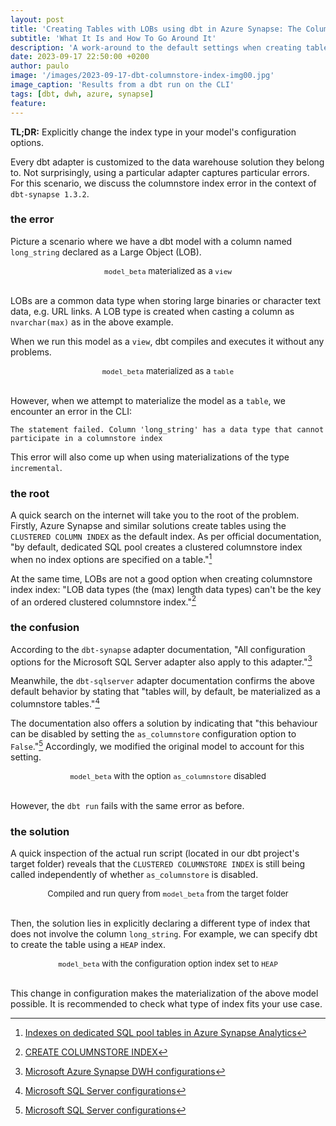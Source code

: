 ```yaml
---
layout: post
title: 'Creating Tables with LOBs using dbt in Azure Synapse: The Columnstore Index Error'
subtitle: 'What It Is and How To Go Around It'
description: 'A work-around to the default settings when creating tables using the dbt-synapse adapter'
date: 2023-09-17 22:50:00 +0200
author: paulo
image: '/images/2023-09-17-dbt-columnstore-index-img00.jpg'
image_caption: 'Results from a dbt run on the CLI'
tags: [dbt, dwh, azure, synapse]
feature:
---    
```



**TL;DR:** Explicitly change the index type in your model's configuration options.

Every dbt adapter is customized to the data warehouse solution they belong to. Not surprisingly, using a particular adapter captures particular errors. For this scenario, we discuss the columnstore index error in the context of `dbt-synapse 1.3.2`.

### the error

Picture a scenario where we have a dbt model with a column named `long_string` declared as a Large Object (LOB). 


<script src="https://gist.github.com/moralescastillo/64b9bc100791143c91f162fa045bb52c.js"></script>
<font size="-1"><center><span> <code>model_beta</code> materialized as a <code>view</code></span></center></font>
<br>

<!---
https://gist.github.com/64b9bc100791143c91f162fa045bb52c.git
-->


LOBs are a common data type when storing large binaries or character text data, e.g. URL links. A LOB type is created when casting a column as `nvarchar(max)` as in the above example.

When we run this model as a `view`, dbt compiles and executes it without any problems. 


<script src="https://gist.github.com/moralescastillo/7037963c8efc0ba47020bdd0d1461848.js"></script>
<font size="-1"><center><span> <code>model_beta</code> materialized as a <code>table</code></span></center></font>
<br>

<!---
https://gist.github.com/7037963c8efc0ba47020bdd0d1461848.git
-->

However, when we attempt to materialize the model as a `table`, we encounter an error in the CLI:
 
```
The statement failed. Column 'long_string' has a data type that cannot participate in a columnstore index
```

This error will also come up when using materializations of the type `incremental`.

### the root

A quick search on the internet will take you to the root of the problem. Firstly, Azure Synapse and similar solutions create tables using the `CLUSTERED COLUMN INDEX` as the default index. As per official documentation, "by default, dedicated SQL pool creates a clustered columnstore index when no index options are specified on a table."[^1]

At the same time, LOBs are not a good option when creating columnstore index index: "LOB data types (the (max) length data types) can't be the key of an ordered clustered columnstore index."[^2]

### the confusion

According to the `dbt-synapse` adapter documentation, "All configuration options for the Microsoft SQL Server adapter also apply to this adapter."[^3] 

Meanwhile, the `dbt-sqlserver` adapter documentation confirms the above default behavior by stating that "tables will, by default, be materialized as a columnstore tables."[^4]

The documentation also offers a solution by indicating that "this behaviour can be disabled by setting the `as_columnstore` configuration option to `False`."[^4] Accordingly, we modified the original model to account for this setting. 

<script src="https://gist.github.com/moralescastillo/023bd31101eb4d28172173ad26aac1da.js"></script>
<font size="-1"><center><span> <code>model_beta</code> with the option <code>as_columnstore</code> disabled </span></center></font>
<br>

<!---
https://gist.github.com/023bd31101eb4d28172173ad26aac1da.git
-->

However, the `dbt run` fails with the same error as before.


### the solution 

A quick inspection of the actual run script (located in our dbt project's target folder) reveals that the `CLUSTERED COLUMNSTORE INDEX` is still being called independently of whether `as_columnstore` is disabled.

<script src="https://gist.github.com/moralescastillo/232acd4e1d608b51e8087dd39ebdfd45.js"></script>
<font size="-1"><center><span> Compiled and run query from <code>model_beta</code> from the target folder</span></center></font>
<br>

<!---
https://gist.github.com/232acd4e1d608b51e8087dd39ebdfd45.git
-->


Then, the solution lies in explicitly declaring a different type of index that does not involve the column `long_string`. For example, we can specify dbt to create the table using a `HEAP` index.

<script src="https://gist.github.com/moralescastillo/d7dcfed4f249dd6af635c2b29a0519df.js"></script>
<font size="-1"><center><span> <code>model_beta</code> with the configuration option index set to <code>HEAP</code></span></center></font>
<br>

<!---
https://gist.github.com/d7dcfed4f249dd6af635c2b29a0519df.git
-->

This change in configuration makes the materialization of the above model possible. It is recommended to check what type of index fits your use case. 


[^1]: [Indexes on dedicated SQL pool tables in Azure Synapse Analytics](https://learn.microsoft.com/en-us/azure/synapse-analytics/sql-data-warehouse/sql-data-warehouse-tables-index)
[^2]: [CREATE COLUMNSTORE INDEX](https://learn.microsoft.com/en-us/sql/t-sql/statements/create-columnstore-index-transact-sql?view=sql-server-ver16)
[^3]: [Microsoft Azure Synapse DWH configurations](https://docs.getdbt.com/reference/resource-configs/azuresynapse-configs)
[^4]: [Microsoft SQL Server configurations](https://docs.getdbt.com/reference/resource-configs/mssql-configs)



